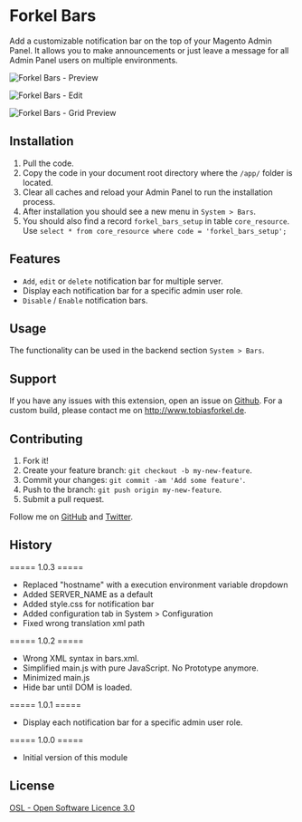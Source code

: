 # Forkel Bars
Add a customizable notification bar on the top of your Magento Admin Panel. It allows you to make announcements or just leave a message for all Admin Panel users on multiple environments.

![Forkel Bars - Preview](http://www.tobiasforkel.de/public/magento/forkel_bars/version/1.0/screenshots/github/backend/dashboard.jpg)

![Forkel Bars - Edit](http://www.tobiasforkel.de/public/magento/forkel_bars/version/1.0/screenshots/github/backend/edit.jpg)

![Forkel Bars - Grid Preview](http://www.tobiasforkel.de/public/magento/forkel_bars/version/1.0/screenshots/github/backend/settings.jpg)

## Installation
1. Pull the code.
2. Copy the code in your document root directory where the `/app/` folder is located.
4. Clear all caches and reload your Admin Panel to run the installation process.
5. After installation you should see a new menu in `System > Bars`.
6. You should also find a record `forkel_bars_setup` in table `core_resource`. Use `select * from core_resource where code = 'forkel_bars_setup';`

## Features
* `Add`, `edit` or `delete` notification bar for multiple server.
* Display each notification bar for a specific admin user role.
* `Disable` / `Enable` notification bars.

## Usage
The functionality can be used in the backend section `System > Bars`.

## Support
If you have any issues with this extension, open an issue on [Github](https://github.com/tobias-forkel/Forkel_Bars/issues). For a custom build, please contact me on http://www.tobiasforkel.de.

## Contributing
1. Fork it!
2. Create your feature branch: `git checkout -b my-new-feature`.
3. Commit your changes: `git commit -am 'Add some feature'`.
4. Push to the branch: `git push origin my-new-feature`.
5. Submit a pull request.

Follow me on [GitHub](https://github.com/tobias-forkel) and [Twitter](https://twitter.com/tobiasforkel).

## History
===== 1.0.3 =====
* Replaced "hostname" with a execution environment variable dropdown
* Added SERVER_NAME as a default
* Added style.css for notification bar
* Added configuration tab in System > Configuration
* Fixed wrong translation xml path

===== 1.0.2 =====
* Wrong XML syntax in bars.xml.
* Simplified main.js with pure JavaScript. No Prototype anymore.
* Minimized main.js
* Hide bar until DOM is loaded.

===== 1.0.1 =====
* Display each notification bar for a specific admin user role.

===== 1.0.0 =====
* Initial version of this module

## License
[OSL - Open Software Licence 3.0](http://opensource.org/licenses/osl-3.0.php)
